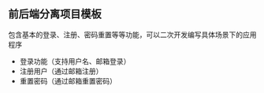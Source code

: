 ## 前后端分离项目模板

包含基本的登录、注册、密码重置等等功能，可以二次开发编写具体场景下的应用程序

 * 登录功能（支持用户名、邮箱登录）
 * 注册用户（通过邮箱注册）
 * 重置密码（通过邮箱重置密码）

